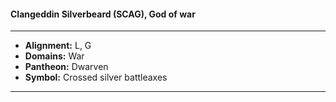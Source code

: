 #### Clangeddin Silverbeard (SCAG), God of war
___

- **Alignment:** L, G
- **Domains:** War
- **Pantheon:** Dwarven
- **Symbol:** Crossed silver battleaxes
___
